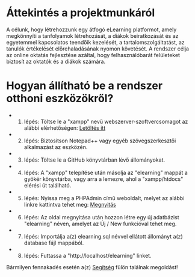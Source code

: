 # Áttekintés a projektmunkáról
A célunk, hogy létrehozzunk egy átfogó eLearning platformot, amely megkönnyíti a tanfolyamok létrehozását, a diákok beiratkozását és az egyetemmel kapcsolatos teendőik kezelését, a tartalomszolgáltatást, az tanulók értékelését előrehaladásának nyomon követését. A rendszer célja az online oktatás fejlesztése azáltal, hogy felhasználóbarát felületeket biztosít az oktatók és a diákok számára.

# Hogyan állítható be a rendszer otthoni eszközökről?

- 1. lépés: Töltse le a "xampp" nevű webszerver-szoftvercsomagot az alábbi elérhetőségen: [Letöltés itt](https://www.apachefriends.org/download.html)

- 2. lépés: Biztosítson Notepad++ vagy egyéb szövegszerkesztői alkalmazást az eszközén.

- 3. lépés: Töltse le a GitHub könyvtárban lévő állományokat.

- 4. lépés: A "xampp" telepítése után másolja az "elearning" mappát a gyökér könyvtárba, vagy arra a lemezre, ahol a "xampp/htdocs" elérési út található.

- 5. lépés: Nyissa meg a PHPAdmin című weboldalt, melyet az alábbi linkre kattintva tehet meg: [Megnyitás](http://localhost/phpmyadmin)

- 6. lépés: Az oldal megnyitása után hozzon létre egy új adatbázist "elearning" néven, amelyet az Új / New funkcióval tehet meg.

- 7. lépés: Importálja a(z) elearning.sql névvel ellátott állományt a(z) database fájl mappából.

- 8. lépés: Futtassa a "http://localhost/elearning" linket.
 
Bármilyen fennakadés esetén a(z) [Segítség](https://1sourcecodr.blogspot.com/2022/02/online-elearning-system-in-php-my-sql.html) fülön találnak megoldást!
